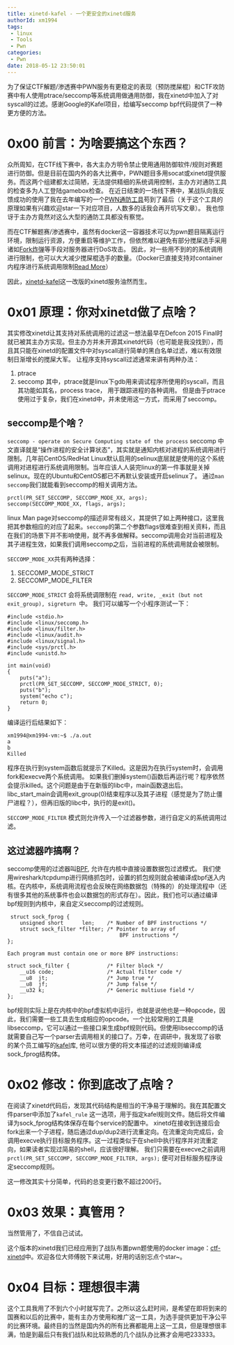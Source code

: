 ```yaml
---
title: xinetd-kafel - 一个更安全的xinetd服务
authorId: xm1994
tags:
 - linux
 - Tools
 - Pwn
categories:
 - Pwn
date: 2018-05-12 23:50:01
---
```


为了保证CTF解题/渗透赛中PWN服务有更稳定的表现（预防搅屎棍）和CTF攻防赛中有人使用ptrace/seccomp等系统调用做通用防御，我在xinetd中加入了对syscall的过滤。感谢Google的Kafel项目，给编写seccomp bpf代码提供了一种更方便的方法。

<!--more-->


# 0x00 前言：为啥要搞这个东西？
众所周知，在CTF线下赛中，各大主办方明令禁止使用通用防御软件/规则对赛题进行防御。但是目前在国内外的各大比赛中，PWN题目多用socat或xinetd提供服务。而这两个组建都太过简陋，无法提供精细的系统调用控制，主办方对通防工具的检查多为人工登陆gamebox检查。
在近日结束的一场线下赛中，某战队向我反馈成功的使用了我在去年编写的一个[PWN通防工具](https://github.com/Asuri-Team/pwn-sandbox)苟到了最后（关于这个工具的原理如果有兴趣欢迎star一下对应项目，人数多的话我会再开坑写文章）。
我也惊讶于主办方竟然对这么大型的通防工具都没有察觉。

而在CTF解题赛/渗透赛中，虽然有docker这一容器技术可以为pwn题目隔离运行环境，限制运行资源，方便重启等维护工作，但依然难以避免有部分搅屎选手采用诸如[Fork炸弹](https://zh.wikipedia.org/wiki/Fork%E7%82%B8%E5%BC%B9)等手段对服务器进行DoS攻击。
因此，对一些用不到的的系统调用进行限制，也可以大大减少搅屎棍选手的数量。（Docker已直接支持对container内程序进行系统调用限制[Read More](https://docs.docker.com/engine/security/seccomp/)）

因此，[xinetd-kafel](https://github.com/Asuri-Team/xinetd-kafel)这一改版的xinetd服务油然而生。

# 0x01 原理：你对xinetd做了点啥？
其实修改xinetd让其支持对系统调用的过滤这一想法最早在Defcon 2015 Final时就已被其主办方实现。但主办方并未开源其xinetd代码（也可能是我没找到），而且其只能在xinetd的配置文件中对syscall进行简单的黑白名单过滤，难以有效限制日渐增长的搅屎大军。
让程序支持syscall过滤通常来讲有两种办法： 
1. ptrace
2. seccomp
其中，ptrace就是linux下gdb用来调试程序所使用的syscall，而且其功能如其名，process trace， 用于跟踪进程的各种调用。
但是由于ptrace使用过于复杂，我们在xinetd中，并未使用这一方式，而采用了seccomp。

## seccomp是个啥？
`seccomp - operate on Secure Computing state of the process`
seccomp 中文直译就是“操作进程的安全计算状态”，其实就是通知内核对进程的系统调用进行限制。几年前CentOS/RedHat Linux默认启用的selinux底层就是使用的这个系统调用对进程进行系统调用限制。当年应该人人装完linux的第一件事就是关掉selinux。现在的Ubuntu和CentOS都已不再默认安装或开启selinux了。
通过`man seccomp`我们就能看到seccomp的相关调用方法。
```
prctl(PR_SET_SECCOMP, SECCOMP_MODE_XX, args);
seccomp(SECCOMP_MODE_XX, flags, args);
```
linux Man page对seccomp的描述非常有歧义，其提供了如上两种接口，这里我把其参数相应的对应了起来。`seccomp`的第二个参数flags很难查到相关资料，而且在我们的场景下并不影响使用，就不再多做解释。seccomp调用会对当前进程及其子进程生效，如果我们调用seccomp之后，当前进程的系统调用就会被限制。

`SECCOMP_MODE_XX`共有两种选择：
1. SECCOMP_MODE_STRICT
2. SECCOMP_MODE_FILTER

`SECCOMP_MODE_STRICT` 会将系统调限制在 `read, write, _exit (but not exit_group), sigreturn `中。 我们可以编写一个小程序测试一下：

```
#include <stdio.h>
#include <linux/seccomp.h>
#include <linux/filter.h>
#include <linux/audit.h>
#include <linux/signal.h>
#include <sys/prctl.h>
#include <unistd.h>

int main(void)
{
	puts("a");
	prctl(PR_SET_SECCOMP, SECCOMP_MODE_STRICT, 0);
	puts("b");
	system("echo c");
	return 0;
}
```

编译运行后结果如下：
```
xm1994@xm1994-vm:~$ ./a.out 
a
b
Killed
```
程序在执行到system函数后就提示了Killed。这是因为在执行system时，会调用fork和execve两个系统调用。
如果我们删掉system()函数后再运行呢？程序依然会提示killed。这个问题是由于在新版的libc中，main函数退出后。libc_start_main会调用exit_group(0)结束程序以及其子进程（感觉是为了防止僵尸进程？），但再旧版的libc中，执行的是exit()。

`SECCOMP_MODE_FILTER` 模式则允许传入一个过滤器参数，进行自定义的系统调用过滤。

## 这过滤器咋搞啊？

seccomp使用的过滤器叫[BPF](https://zh.wikipedia.org/wiki/BPF), 允许在内核中直接设置数据包过滤模式。 我们使用wireshark/tcpdump进行网络抓包时，设置的抓包规则就会被编译成bpf送入内核。在内核中，系统调用流程也会反映在网络数据包（特殊的）的处理流程中（还有很多其他的系统事件也会以数据包的形式存在）。因此，我们也可以通过编译bpf规则到内核中，来自定义seccomp的过滤规则。

```
 struct sock_fprog {
    unsigned short      len;    /* Number of BPF instructions */
    struct sock_filter *filter; /* Pointer to array of
                                    BPF instructions */
};

Each program must contain one or more BPF instructions:

struct sock_filter {            /* Filter block */
    __u16 code;                 /* Actual filter code */
    __u8  jt;                   /* Jump true */
    __u8  jf;                   /* Jump false */
    __u32 k;                    /* Generic multiuse field */
};

```

bpf规则实际上是在内核中的bpf虚拟机中运行，也就是说他也是一种opcode，因此，我们需要一些工具去生成相应的opcode。一个比较常用的工具是libseccomp，它可以通过一些接口来生成bpf规则代码。但使用libseccomp的话就需要自己写一个parser去调用相关的接口了。万幸，在调研中，我发现了谷歌的某个员工编写的[kafel](https://github.com/google/kafel)库, 他可以很方便的将文本描述的过滤规则编译成sock_fprog结构体。

# 0x02 修改：你到底改了点啥？

在阅读了xinetd代码后，发现其代码结构是相当的干净易于理解的。我在其配置文件parser中添加了`kafel_rule` 这一选项，用于指定kafel规则文件。随后将文件编译为sock_fprog结构体保存在每个service的配置中。
xinetd在接收到连接后会fork出来一个子进程，随后通过dup/dup2进行流重定向。在流重定向完成后，会调用execve执行目标服务程序。这一过程类似于在shell中执行程序并对流重定向，如果读者实现过简易的shell，应该很好理解。
我们只需要在execve之前调用 `prctl(PR_SET_SECCOMP, SECCOMP_MODE_FILTER, args);` 便可对目标服务程序设定seccomp规则。 

这一修改其实十分简单，代码的总变更行数不超过200行。

# 0x03 效果：真管用？

当然管用了，不信自己试试。 

这个版本的xinetd我们已经应用到了战队布置pwn题使用的docker image：[ctf-xinetd](https://github.com/Asuri-Team/ctf-xinetd)中。欢迎各位大师傅脱下来试用，好用的话别忘点个star~。

# 0x04 目标：理想很丰满
这个工具我用了不到六个小时就写完了。之所以这么赶时间，是希望在即将到来的国赛和以后的比赛中，能有主办方使用和推广这一工具，为选手提供更加干净公平的比赛环境。最终目的当然是国内外的所有比赛都能用上这一工具，但是理想很丰满，怕是到最后只有我们战队和比较熟悉的几个战队办比赛才会用吧233333。